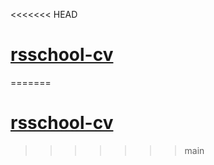 <<<<<<< HEAD
# [rsschool-cv](https://github.com/Tatsiana-Vaitovich/rsschool-cv)
=======
# [rsschool-cv](https://Tatsiana-Vaitovich.github.io/rsschool-cv/cv)
>>>>>>> main

